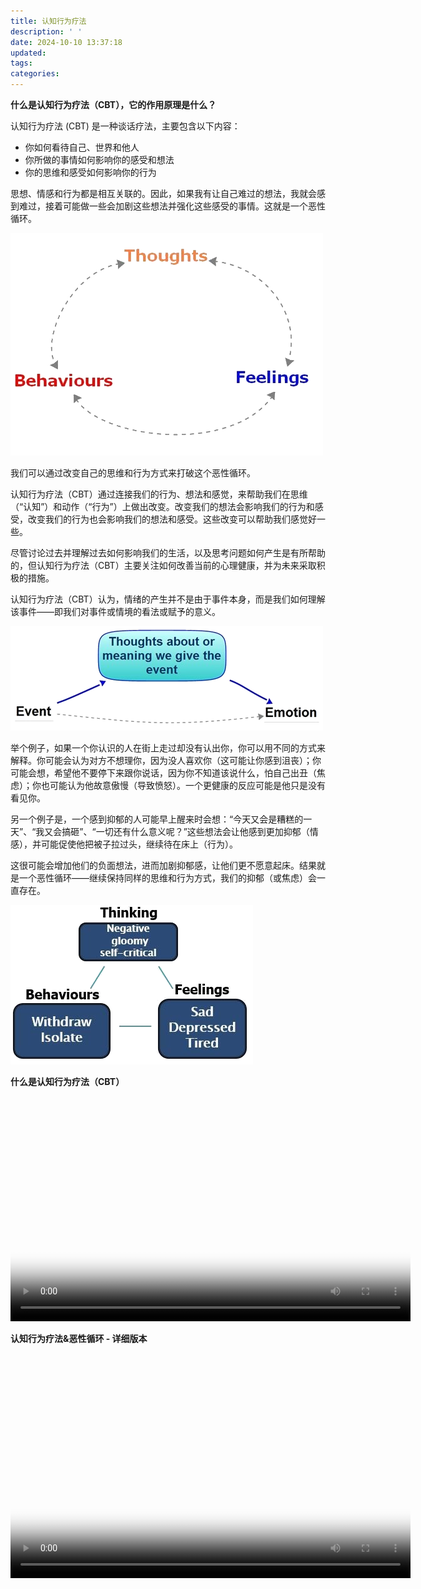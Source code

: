 ```yaml
---
title: 认知行为疗法
description: ' '
date: 2024-10-10 13:37:18
updated:
tags:
categories:
---
```


**什么是认知行为疗法（CBT），它的作用原理是什么？**

认知行为疗法 (CBT) 是一种谈话疗法，主要包含以下内容：

 * 你如何看待自己、世界和他人
 * 你所做的事情如何影响你的感受和想法
 * 你的思维和感受如何影响你的行为

思想、情感和行为都是相互关联的。因此，如果我有让自己难过的想法，我就会感到难过，接着可能做一些会加剧这些想法并强化这些感受的事情。这就是一个恶性循环。

<img src="/images/getselfhelp/p-trans.png">

我们可以通过改变自己的思维和行为方式来打破这个恶性循环。

认知行为疗法（CBT）通过连接我们的行为、想法和感觉，来帮助我们在思维（“认知”）和动作（“行为”）上做出改变。改变我们的想法会影响我们的行为和感受，改变我们的行为也会影响我们的想法和感受。这些改变可以帮助我们感觉好一些。

尽管讨论过去并理解过去如何影响我们的生活，以及思考问题如何产生是有所帮助的，但认知行为疗法（CBT）主要关注如何改善当前的心理健康，并为未来采取积极的措施。

认知行为疗法（CBT）认为，情绪的产生并不是由于事件本身，而是我们如何理解该事件——即我们对事件或情境的看法或赋予的意义。

<img src="/images/getselfhelp/161002910959693252.png">

举个例子，如果一个你认识的人在街上走过却没有认出你，你可以用不同的方式来解释。你可能会认为对方不想理你，因为没人喜欢你（这可能让你感到沮丧）；你可能会想，希望他不要停下来跟你说话，因为你不知道该说什么，怕自己出丑（焦虑）；你也可能认为他故意傲慢（导致愤怒）。一个更健康的反应可能是他只是没有看见你。

另一个例子是，一个感到抑郁的人可能早上醒来时会想：“今天又会是糟糕的一天”、“我又会搞砸”、“一切还有什么意义呢？”这些想法会让他感到更加抑郁（情感），并可能促使他把被子拉过头，继续待在床上（行为）。

这很可能会增加他们的负面想法，进而加剧抑郁感，让他们更不愿意起床。结果就是一个恶性循环——继续保持同样的思维和行为方式，我们的抑郁（或焦虑）会一直存在。

<img src="/images/getselfhelp/161002910959693252-1.png">

**什么是认知行为疗法（CBT）**

<video width="640" height="360" controls="controls"  poster="/images/getselfhelp/cbtbody.webp">
<source src="https://pub-fc357e9fb3f444e694b227ed64be66b9.r2.dev/getselfhelp/What%20is%20CBT.mp4" type="video/mp4">
<track label="English-中文" kind="subtitles" srclang="en-zh" src="/images/getselfhelp/whatiscbt.vtt" default>
</video>

**认知行为疗法&恶性循环 - 详细版本**

<video width="640" height="360" controls="controls"  poster="/images/getselfhelp/cbtbody.webp">
<source src="https://pub-fc357e9fb3f444e694b227ed64be66b9.r2.dev/getselfhelp/ViciousCycles.mp4" type="video/mp4">
<track label="English-中文" kind="subtitles" srclang="en-zh" src="/images/getselfhelp/ViciousCycles.vtt" default>
</video>
